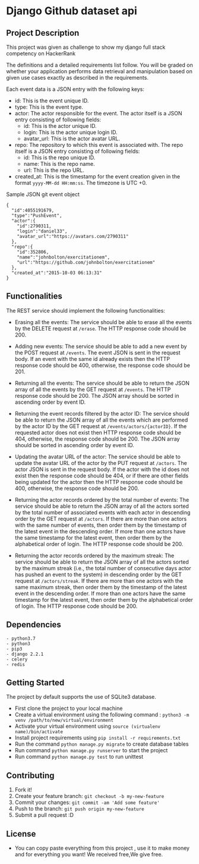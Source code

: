 # Django Github dataset api

## Project Description

This project was given as challenge to show my  django full stack competency on HackerRank

The definitions and a detailed requirements list follow. You will be graded on whether your application performs data retrieval and manipulation based on given use cases exactly as described in the requirements.

Each event data is a JSON entry with the following keys:

- id: This is the event unique ID.
- type: This is the event type.
- actor: The actor responsible for the event. The actor itself is a JSON entry consisting of following fields:
  -  id: This is the actor unique ID.
  - login: This is the actor unique login ID.
  - avatar_url: This is the actor avatar URL.
- repo: The repository to which this event is associated with. The repo itself is a JSON entry consisting of following fields:
  - id: This is the repo unique ID.
  - name: This is the repo name.
  - url: This is the repo URL.
- created_at: This is the timestamp for the event creation given in the format `yyyy-MM-dd HH:mm:ss`. The timezone is UTC +0.

Sample JSON git event object

```
{
  "id":4055191679,
  "type":"PushEvent",
  "actor":{
    "id":2790311,
    "login":"daniel33",
    "avatar_url":"https://avatars.com/2790311"
  },
  "repo":{
    "id":352806,
    "name":"johnbolton/exercitationem",
    "url":"https://github.com/johnbolton/exercitationem"
  },
  "created_at":"2015-10-03 06:13:31"
}
```

## Functionalities

The REST service should implement the following functionalities:

- Erasing all the events: The service should be able to erase all the events by the DELETE request at `/erase`. The HTTP response code should be 200.

- Adding new events: The service should be able to add a new event by the POST request at `/events`. The event JSON is sent in the request body. If an event with the same id already exists then the HTTP response code should be 400, otherwise, the response code should be 201.

- Returning all the events: The service should be able to return the JSON array of all the events by the GET request at `/events`. The HTTP response code should be 200. The JSON array should be sorted in ascending order by event ID.

- Returning the event records filtered by the actor ID: The service should be able to return the JSON array of all the events which are performed by the actor ID by the GET request at `/events/actors/{actorID}`. If the requested actor does not exist then HTTP response code should be 404, otherwise, the response code should be 200. The JSON array should be sorted in ascending order by event ID.

- Updating the avatar URL of the actor: The service should be able to update the avatar URL of the actor by the PUT request at `/actors`. The actor JSON is sent in the request body. If the actor with the id does not exist then the response code should be 404, or if there are other fields being updated for the actor then the HTTP response code should be 400, otherwise, the response code should be 200.

- Returning the actor records ordered by the total number of events: The service should be able to return the JSON array of all the actors sorted by the total number of associated events with each actor in descending order by the GET request at `/actors`. If there are more than one actors with the same number of events, then order them by the timestamp of the latest event in the descending order. If more than one actors have the same timestamp for the latest event, then order them by the alphabetical order of login. The HTTP response code should be 200.

- Returning the actor records ordered by the maximum streak: The service should be able to return the JSON array of all the actors sorted by the maximum streak (i.e., the total number of consecutive days actor has pushed an event to the system) in descending order by the GET request at `/actors/streak`. If there are more than one actors with the same maximum streak, then order them by the timestamp of the latest event in the descending order. If more than one actors have the same timestamp for the latest event, then order them by the alphabetical order of login. The HTTP response code should be 200.

## Dependencies

    - python3.7
    - python3
    - pip3
    - django 2.2.1
    - celery
    - redis

## Getting Started
The project by default supports the use of SQLite3 database.

- First clone the project to your local machine 
- Create a virtual environment using the following command : `python3 -m venv /path/to/new/virtual/environment`
- Activate your virtual environment using `source (virtualenv name)/bin/activate`
- Install project requirements using `pip install -r requirements.txt`
- Run the command `python manage.py migrate` to create database tables
- Run command `python manage.py runserver` to start the project
- Run command `python manage.py test` to run unittest

## Contributing
1. Fork it!
2. Create your feature branch: `git checkout -b my-new-feature`
3. Commit your changes: `git commit -am 'Add some feature'`
4. Push to the branch: `git push origin my-new-feature`
5. Submit a pull request :D

## License
 - You can copy paste everything from this project , use it to make money and for everything you want!
 We received free,We  give free.

